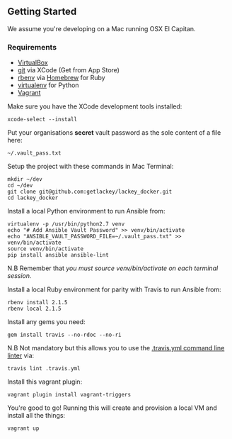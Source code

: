 ## Getting Started

We assume you're developing on a Mac running OSX El Capitan.

### Requirements

- [VirtualBox](https://www.virtualbox.org/)
- [git](https://git-scm.com/) via XCode (Get from App Store)
- [rbenv](https://github.com/rbenv/rbenv) via [Homebrew](http://brew.sh) for Ruby
- [virtualenv](http://docs.python-guide.org/en/latest/dev/virtualenvs/) for Python
- [Vagrant](https://vagrantup.com/)

Make sure you have the XCode development tools installed:

    xcode-select --install
    
Put your organisations **secret** vault password as the sole content of a file here:

    ~/.vault_pass.txt

Setup the project with these commands in Mac Terminal:

    mkdir ~/dev
    cd ~/dev
    git clone git@github.com:getlackey/lackey_docker.git
    cd lackey_docker
    
Install a local Python environment to run Ansible from:

    virtualenv -p /usr/bin/python2.7 venv
    echo "# Add Ansible Vault Password" >> venv/bin/activate 
    echo "ANSIBLE_VAULT_PASSWORD_FILE=~/.vault_pass.txt" >> venv/bin/activate 
    source venv/bin/activate
    pip install ansible ansible-lint

N.B Remember that *you must source venv/bin/activate on each terminal session.*

Install a local Ruby environment for parity with Travis to run Ansible from:

    rbenv install 2.1.5
    rbenv local 2.1.5
    
Install any gems you need:

    gem install travis --no-rdoc --no-ri

N.B Not mandatory but this allows you to use the [.travis.yml command line linter](https://docs.travis-ci.com/user/travis-lint) via:

    travis lint .travis.yml    

Install this vagrant plugin:

    vagrant plugin install vagrant-triggers
    
You're good to go! Running this will create and provision a local VM and install all the things:

    vagrant up
    
    

    
